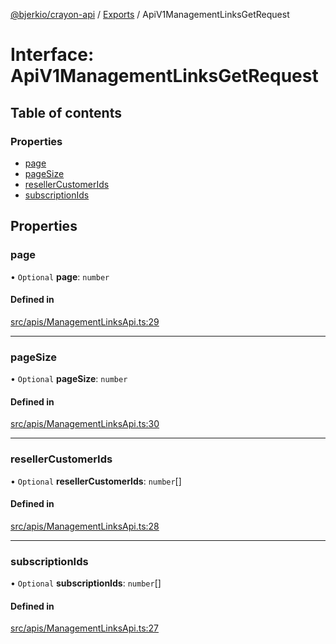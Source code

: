[@bjerkio/crayon-api](../README.md) / [Exports](../modules.md) / ApiV1ManagementLinksGetRequest

# Interface: ApiV1ManagementLinksGetRequest

## Table of contents

### Properties

- [page](ApiV1ManagementLinksGetRequest.md#page)
- [pageSize](ApiV1ManagementLinksGetRequest.md#pagesize)
- [resellerCustomerIds](ApiV1ManagementLinksGetRequest.md#resellercustomerids)
- [subscriptionIds](ApiV1ManagementLinksGetRequest.md#subscriptionids)

## Properties

### page

• `Optional` **page**: `number`

#### Defined in

[src/apis/ManagementLinksApi.ts:29](https://github.com/bjerkio/crayon-api-js/blob/22cd66d/src/apis/ManagementLinksApi.ts#L29)

___

### pageSize

• `Optional` **pageSize**: `number`

#### Defined in

[src/apis/ManagementLinksApi.ts:30](https://github.com/bjerkio/crayon-api-js/blob/22cd66d/src/apis/ManagementLinksApi.ts#L30)

___

### resellerCustomerIds

• `Optional` **resellerCustomerIds**: `number`[]

#### Defined in

[src/apis/ManagementLinksApi.ts:28](https://github.com/bjerkio/crayon-api-js/blob/22cd66d/src/apis/ManagementLinksApi.ts#L28)

___

### subscriptionIds

• `Optional` **subscriptionIds**: `number`[]

#### Defined in

[src/apis/ManagementLinksApi.ts:27](https://github.com/bjerkio/crayon-api-js/blob/22cd66d/src/apis/ManagementLinksApi.ts#L27)

